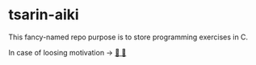 # tsarin-aiki
This fancy-named repo purpose is to store programming exercises in C.

In case of loosing motivation ->
<a href="https://www.youtube.com/watch?v=tas0O586t80" target="_blank"> :musical_note: :musical_note:</a>
